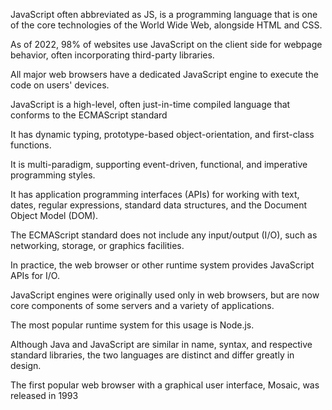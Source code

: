 JavaScript often abbreviated as JS, is a programming language that is one of the core technologies of the World Wide Web, alongside HTML and CSS. 

As of 2022, 98% of websites use JavaScript on the client side for webpage behavior, often incorporating third-party libraries. 
 
All major web browsers have a dedicated JavaScript engine to execute the code on users' devices.
  
JavaScript is a high-level, often just-in-time compiled language that conforms to the ECMAScript standard

It has dynamic typing, prototype-based object-orientation, and first-class functions.
 
It is multi-paradigm, supporting event-driven, functional, and imperative programming styles.
 
It has application programming interfaces (APIs) for working with text, dates, regular expressions, standard data structures, and the Document Object Model (DOM).

The ECMAScript standard does not include any input/output (I/O), such as networking, storage, or graphics facilities.

In practice, the web browser or other runtime system provides JavaScript APIs for I/O.

JavaScript engines were originally used only in web browsers, but are now core components of some servers and a variety of applications. 

 The most popular runtime system for this usage is Node.js.
 
 Although Java and JavaScript are similar in name, syntax, and respective standard libraries, the two languages are distinct and differ greatly in design.


The first popular web browser with a graphical user interface, Mosaic, was released in 1993
